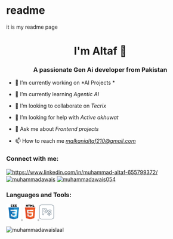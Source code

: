 # readme
it is my readme page

<h1 align="center">I'm Altaf 👋</h1>
<h3 align="center">A passionate Gen Ai developer from Pakistan</h3>

- 🔭 I’m currently working on *AI Projects *

- 🌱 I’m currently learning *Agentic AI*

- 👯 I’m looking to collaborate on *Tecrix*

- 🤝 I’m looking for help with *Active akhuwat*

- 💬 Ask me about *Frontend projects*

- 📫 How to reach me *malkanialtaf210@gmail.com*

<h3 align="left">Connect with me:</h3>
<p align="left">
<a href="https://www.linkedin.com/in/muhammad-altaf-655799372/" target="blank"><img align="center" src="https://raw.githubusercontent.com/rahuldkjain/github-profile-readme-generator/master/src/images/icons/Social/linked-in-alt.svg" alt="https://www.linkedin.com/in/muhammad-altaf-655799372/" height="30" width="40" /></a>
<a href="https://www.facebook.com/profile.php?id=61573142646311" target="blank"><img align="center" src="https://raw.githubusercontent.com/rahuldkjain/github-profile-readme-generator/master/src/images/icons/Social/facebook.svg" alt="muhammadawais" height="30" width="40" /></a>
<a href="https://instagram.com/muhammadawais054" target="blank"><img align="center" src="https://raw.githubusercontent.com/rahuldkjain/github-profile-readme-generator/master/src/images/icons/Social/instagram.svg" alt="muhammadawais054" height="30" width="40" /></a>
</p>

<h3 align="left">Languages and Tools:</h3>
<p align="left"> <a href="https://www.w3schools.com/css/" target="_blank" rel="noreferrer"> <img src="https://raw.githubusercontent.com/devicons/devicon/master/icons/css3/css3-original-wordmark.svg" alt="css3" width="40" height="40"/> </a> <a href="https://www.w3.org/html/" target="_blank" rel="noreferrer"> <img src="https://raw.githubusercontent.com/devicons/devicon/master/icons/html5/html5-original-wordmark.svg" alt="html5" width="40" height="40"/> </a> <a href="https://www.photoshop.com/en" target="_blank" rel="noreferrer"> <img src="https://raw.githubusercontent.com/devicons/devicon/master/icons/photoshop/photoshop-line.svg" alt="photoshop" width="40" height="40"/> </a> </p>

<p><img align="center" src="https://github-readme-stats.vercel.app/api/top-langs?username=muhammadawaislaal&show_icons=true&locale=en&layout=compact" alt="muhammadawaislaal" /></p>

